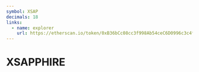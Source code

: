 ```yaml
---
symbol: XSAP
decimals: 18
links:
  - name: explorer
    url: https://etherscan.io/token/0xB36bCc08cc3f998Ab54ceC6D0996c3c4f6F63666
---
```


# XSAPPHIRE

